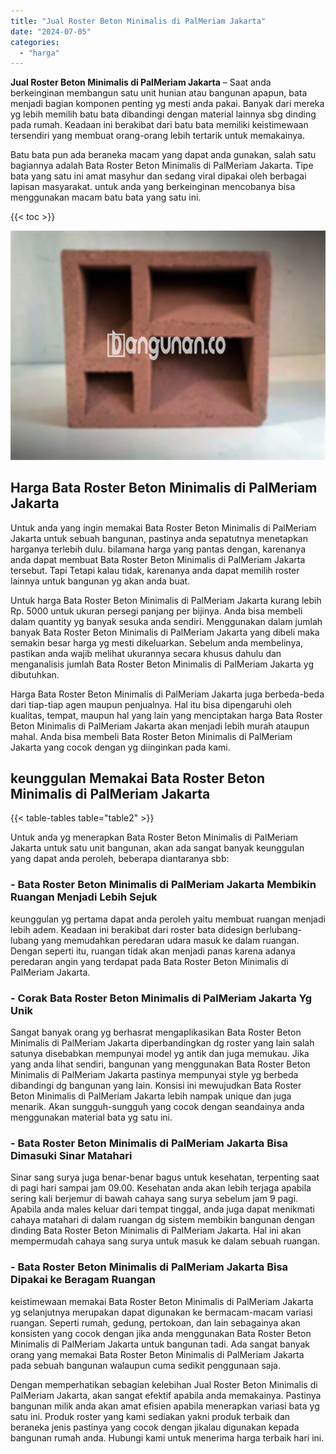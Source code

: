 ```yaml
---
title: "Jual Roster Beton Minimalis di PalMeriam Jakarta"
date: "2024-07-05"
categories: 
  - "harga"
---
```


**Jual Roster Beton Minimalis di PalMeriam Jakarta** – Saat anda berkeinginan membangun satu unit hunian atau bangunan apapun, bata menjadi bagian komponen penting yg mesti anda pakai. Banyak dari mereka yg lebih memilih batu bata dibandingi dengan material lainnya sbg dinding pada rumah. Keadaan ini berakibat dari batu bata memiliki keistimewaan tersendiri yang membuat orang-orang lebih tertarik untuk memakainya.

Batu bata pun ada beraneka macam yang dapat anda gunakan, salah satu bagiannya adalah Bata Roster Beton Minimalis di PalMeriam Jakarta. Tipe bata yang satu ini amat masyhur dan sedang viral dipakai oleh berbagai lapisan masyarakat. untuk anda yang berkeinginan mencobanya bisa menggunakan macam batu bata yang satu ini.

{{< toc >}}

![Jual Roster Beton Minimalis di PalMeriam Jakarta](/images/bata-roster-minimalis-11.png)

## Harga Bata Roster Beton Minimalis di PalMeriam Jakarta

Untuk anda yang ingin memakai Bata Roster Beton Minimalis di PalMeriam Jakarta untuk sebuah bangunan, pastinya anda sepatutnya menetapkan harganya terlebih dulu. bilamana harga yang pantas dengan, karenanya anda dapat membuat Bata Roster Beton Minimalis di PalMeriam Jakarta tersebut. Tapi Tetapi kalau tidak, karenanya anda dapat memilih roster lainnya untuk bangunan yg akan anda buat.

Untuk harga Bata Roster Beton Minimalis di PalMeriam Jakarta kurang lebih Rp. 5000 untuk ukuran persegi panjang per bijinya. Anda bisa membeli dalam quantity yg banyak sesuka anda sendiri. Menggunakan dalam jumlah banyak Bata Roster Beton Minimalis di PalMeriam Jakarta yang dibeli maka semakin besar harga yg mesti dikeluarkan. Sebelum anda membelinya, pastikan anda wajib melihat ukurannya secara khusus dahulu dan menganalisis jumlah Bata Roster Beton Minimalis di PalMeriam Jakarta yg dibutuhkan.

Harga Bata Roster Beton Minimalis di PalMeriam Jakarta juga berbeda-beda dari tiap-tiap agen maupun penjualnya. Hal itu bisa dipengaruhi oleh kualitas, tempat, maupun hal yang lain yang menciptakan harga Bata Roster Beton Minimalis di PalMeriam Jakarta akan menjadi lebih murah ataupun mahal. Anda bisa membeli Bata Roster Beton Minimalis di PalMeriam Jakarta yang cocok dengan yg diinginkan pada kami.

## keunggulan Memakai Bata Roster Beton Minimalis di PalMeriam Jakarta

{{< table-tables table="table2" >}}

Untuk anda yg menerapkan Bata Roster Beton Minimalis di PalMeriam Jakarta untuk satu unit bangunan, akan ada sangat banyak keunggulan yang dapat anda peroleh, beberapa diantaranya sbb:

### \- Bata Roster Beton Minimalis di PalMeriam Jakarta Membikin Ruangan Menjadi Lebih Sejuk

keunggulan yg pertama dapat anda peroleh yaitu membuat ruangan menjadi lebih adem. Keadaan ini berakibat dari roster bata didesign berlubang-lubang yang memudahkan peredaran udara masuk ke dalam ruangan. Dengan seperti itu, ruangan tidak akan menjadi panas karena adanya peredaran angin yang terdapat pada Bata Roster Beton Minimalis di PalMeriam Jakarta.

### \- Corak Bata Roster Beton Minimalis di PalMeriam Jakarta Yg Unik

Sangat banyak orang yg berhasrat mengaplikasikan Bata Roster Beton Minimalis di PalMeriam Jakarta diperbandingkan dg roster yang lain salah satunya disebabkan mempunyai model yg antik dan juga memukau. Jika yang anda lihat sendiri, bangunan yang menggunakan Bata Roster Beton Minimalis di PalMeriam Jakarta pastinya mempunyai style yg berbeda dibandingi dg bangunan yang lain. Konsisi ini mewujudkan Bata Roster Beton Minimalis di PalMeriam Jakarta lebih nampak unique dan juga menarik. Akan sungguh-sungguh yang cocok dengan seandainya anda menggunakan material bata yg satu ini.

### \- Bata Roster Beton Minimalis di PalMeriam Jakarta Bisa Dimasuki Sinar Matahari

Sinar sang surya juga benar-benar bagus untuk kesehatan, terpenting saat di pagi hari sampai jam 09.00. Kesehatan anda akan lebih terjaga apabila sering kali berjemur di bawah cahaya sang surya sebelum jam 9 pagi. Apabila anda males keluar dari tempat tinggal, anda juga dapat menikmati cahaya matahari di dalam ruangan dg sistem membikin bangunan dengan dinding Bata Roster Beton Minimalis di PalMeriam Jakarta. Hal ini akan mempermudah cahaya sang surya untuk masuk ke dalam sebuah ruangan.

### \- Bata Roster Beton Minimalis di PalMeriam Jakarta Bisa Dipakai ke Beragam Ruangan

keistimewaan memakai Bata Roster Beton Minimalis di PalMeriam Jakarta yg selanjutnya merupakan dapat digunakan ke bermacam-macam variasi ruangan. Seperti rumah, gedung, pertokoan, dan lain sebagainya akan konsisten yang cocok dengan jika anda menggunakan Bata Roster Beton Minimalis di PalMeriam Jakarta untuk bangunan tadi. Ada sangat banyak orang yang memakai Bata Roster Beton Minimalis di PalMeriam Jakarta pada sebuah bangunan walaupun cuma sedikit penggunaan saja.

Dengan memperhatikan sebagian kelebihan Jual Roster Beton Minimalis di PalMeriam Jakarta, akan sangat efektif apabila anda memakainya. Pastinya bangunan milik anda akan amat efisien apabila menerapkan variasi bata yg satu ini. Produk roster yang kami sediakan yakni produk terbaik dan beraneka jenis pastinya yang cocok dengan jikalau digunakan kepada bangunan rumah anda. Hubungi kami untuk menerima harga terbaik hari ini.
